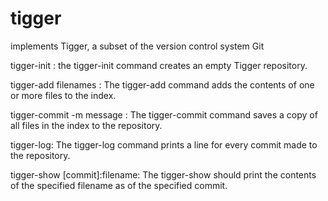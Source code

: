 # tigger
implements Tigger, a subset of the version control system Git

tigger-init : the tigger-init command creates an empty Tigger repository.

tigger-add filenames : The tigger-add command adds the contents of one or more files to the index.

tigger-commit -m message : The tigger-commit command saves a copy of all files in the index to the repository.

tigger-log: The tigger-log command prints a line for every commit made to the repository.

tigger-show [commit]:filename: The tigger-show should print the contents of the specified filename as of the specified commit.
